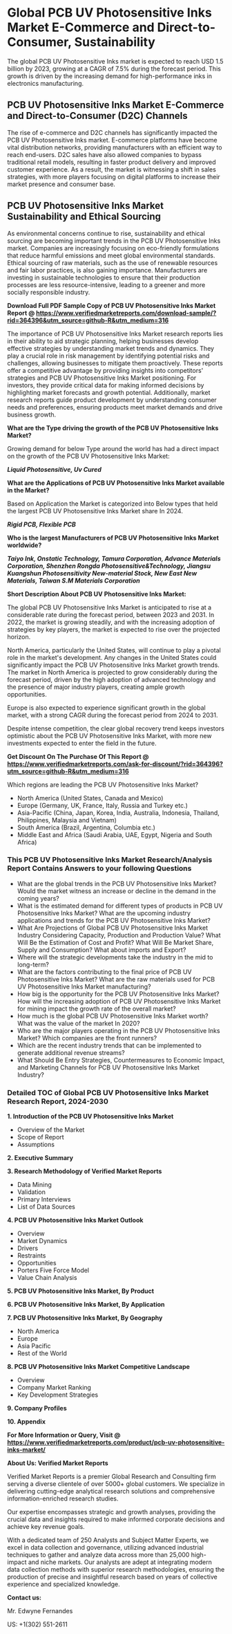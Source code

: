 <h1>Global PCB UV Photosensitive Inks Market E-Commerce and Direct-to-Consumer, Sustainability</h1><p class=""><p>The global PCB UV Photosensitive Inks market is expected to reach USD 1.5 billion by 2023, growing at a CAGR of 7.5% during the forecast period. This growth is driven by the increasing demand for high-performance inks in electronics manufacturing.</p><h2>PCB UV Photosensitive Inks Market E-Commerce and Direct-to-Consumer (D2C) Channels</h2><p>The rise of e-commerce and D2C channels has significantly impacted the PCB UV Photosensitive Inks market. E-commerce platforms have become vital distribution networks, providing manufacturers with an efficient way to reach end-users. D2C sales have also allowed companies to bypass traditional retail models, resulting in faster product delivery and improved customer experience. As a result, the market is witnessing a shift in sales strategies, with more players focusing on digital platforms to increase their market presence and consumer base.</p><h2>PCB UV Photosensitive Inks Market Sustainability and Ethical Sourcing</h2><p>As environmental concerns continue to rise, sustainability and ethical sourcing are becoming important trends in the PCB UV Photosensitive Inks market. Companies are increasingly focusing on eco-friendly formulations that reduce harmful emissions and meet global environmental standards. Ethical sourcing of raw materials, such as the use of renewable resources and fair labor practices, is also gaining importance. Manufacturers are investing in sustainable technologies to ensure that their production processes are less resource-intensive, leading to a greener and more socially responsible industry.</p></p><p class=""><strong>Download Full PDF Sample Copy of PCB UV Photosensitive Inks Market Report @ <a href="https://www.verifiedmarketreports.com/download-sample/?rid=364396&utm_source=github-R&utm_medium=316" target="_blank">https://www.verifiedmarketreports.com/download-sample/?rid=364396&utm_source=github-R&utm_medium=316</a></strong></p><p>The importance of&nbsp;PCB UV Photosensitive Inks Market research reports lies in their ability to aid strategic planning, helping businesses develop effective strategies by understanding market trends and dynamics. They play a crucial role in risk management by identifying potential risks and challenges, allowing businesses to mitigate them proactively. These reports offer a competitive advantage by providing insights into competitors' strategies and PCB UV Photosensitive Inks Market positioning. For investors, they provide critical data for making informed decisions by highlighting market forecasts and growth potential. Additionally, market research reports guide product development by understanding consumer needs and preferences, ensuring products meet market demands and drive business growth.</p><p><strong>What are the&nbsp;Type driving the growth of the PCB UV Photosensitive Inks Market?</strong></p><p id="" class="">Growing demand for below Type around the world has had a direct impact on the growth of the PCB UV Photosensitive Inks Market:</p><p class=""><em><strong>Liquid Photosensitive, Uv Cured</strong></em></p><p class=""><strong>What are the&nbsp;Applications&nbsp;of PCB UV Photosensitive Inks Market available in the Market?</strong></p><p id="" class="">Based on Application the Market is categorized into Below types that held the largest PCB UV Photosensitive Inks Market share In 2024.</p><p class=""><em><strong>Rigid PCB, Flexible PCB</strong></em></p><p class=""><strong>Who is the largest Manufacturers of PCB UV Photosensitive Inks Market worldwide?</strong></p><p><em><strong>Taiyo Ink, Onstatic Technology, Tamura Corporation, Advance Materials Corporation, Shenzhen Rongda Photosensitive&Technology, Jiangsu Kuangshun Photosensitivity New-material Stock, New East New Materials, Taiwan S.M Materials Corporation</strong></em></p><p id="" class=""><strong>Short Description About PCB UV Photosensitive Inks Market:</strong></p><p>The global PCB UV Photosensitive Inks Market is anticipated to rise at a considerable rate during the forecast period, between 2023 and 2031. In 2022, the market is growing steadily, and with the increasing adoption of strategies by key players, the market is expected to rise over the projected horizon.</p><p>North America, particularly the United States, will continue to play a pivotal role in the market's development. Any changes in the United States could significantly impact the PCB UV Photosensitive Inks Market growth trends. The market in North America is projected to grow considerably during the forecast period, driven by the high adoption of advanced technology and the presence of major industry players, creating ample growth opportunities.</p><p>Europe is also expected to experience significant growth in the global market, with a strong CAGR during the forecast period from 2024 to 2031.</p><p>Despite intense competition, the clear global recovery trend keeps investors optimistic about the PCB UV Photosensitive Inks Market, with more new investments expected to enter the field in the future.</p><p id="" class=""><strong>Get Discount On The Purchase Of This Report @ <a href="https://www.verifiedmarketreports.com/ask-for-discount/?rid=364396?utm_source=github-R&utm_medium=316" target="_blank">https://www.verifiedmarketreports.com/ask-for-discount/?rid=364396?utm_source=github-R&utm_medium=316</a></strong></p><p class="">Which regions are leading the PCB UV Photosensitive Inks Market?</p><ul><li>North America (United States, Canada and Mexico)</li><li>Europe (Germany, UK, France, Italy, Russia and Turkey etc.)</li><li>Asia-Pacific (China, Japan, Korea, India, Australia, Indonesia, Thailand, Philippines, Malaysia and Vietnam)</li><li>South America (Brazil, Argentina, Columbia etc.)</li><li>Middle East and Africa (Saudi Arabia, UAE, Egypt, Nigeria and South Africa)</li></ul><h3 id="" class="">This PCB UV Photosensitive Inks Market Research/Analysis Report Contains Answers to your following Questions</h3><ul><li>What are the global trends in the PCB UV Photosensitive Inks Market? Would the market witness an increase or decline in the demand in the coming years?</li><li>What is the estimated demand for different types of products in PCB UV Photosensitive Inks Market? What are the upcoming industry applications and trends for the PCB UV Photosensitive Inks Market?</li><li>What Are Projections of Global PCB UV Photosensitive Inks Market Industry Considering Capacity, Production and Production Value? What Will Be the Estimation of Cost and Profit? What Will Be Market Share, Supply and Consumption? What about imports and Export?</li><li>Where will the strategic developments take the industry in the mid to long-term?</li><li>What are the factors contributing to the final price of PCB UV Photosensitive Inks Market? What are the raw materials used for PCB UV Photosensitive Inks Market manufacturing?</li><li>How big is the opportunity for the PCB UV Photosensitive Inks Market? How will the increasing adoption of PCB UV Photosensitive Inks Market for mining impact the growth rate of the overall market?</li><li>How much is the global PCB UV Photosensitive Inks Market worth? What was the value of the market In 2020?</li><li>Who are the major players operating in the PCB UV Photosensitive Inks Market? Which companies are the front runners?</li><li>Which are the recent industry trends that can be implemented to generate additional revenue streams?</li><li>What Should Be Entry Strategies, Countermeasures to Economic Impact, and Marketing Channels for PCB UV Photosensitive Inks Market Industry?</li></ul><h3 id="" class="">Detailed TOC of Global PCB UV Photosensitive Inks Market Research Report, 2024-2030</h3><p id="" class=""><strong>1. Introduction of the PCB UV Photosensitive Inks Market</strong></p><ul><li>Overview of the Market</li><li>Scope of Report</li><li>Assumptions</li></ul><p id="" class=""><strong>2. Executive Summary</strong></p><p id="" class=""><strong>3. Research Methodology of Verified Market Reports</strong></p><ul><li>Data Mining</li><li>Validation</li><li>Primary Interviews</li><li>List of Data Sources</li></ul><p id="" class=""><strong>4. PCB UV Photosensitive Inks Market Outlook</strong></p><ul><li>Overview</li><li>Market Dynamics</li><li>Drivers</li><li>Restraints</li><li>Opportunities</li><li>Porters Five Force Model</li><li>Value Chain Analysis</li></ul><p id="" class=""><strong>5. PCB UV Photosensitive Inks Market, By Product</strong></p><p id="" class=""><strong>6. PCB UV Photosensitive Inks Market, By Application</strong></p><p id="" class=""><strong>7. PCB UV Photosensitive Inks Market, By Geography</strong></p><ul><li>North America</li><li>Europe</li><li>Asia Pacific</li><li>Rest of the World</li></ul><p id="" class=""><strong>8. PCB UV Photosensitive Inks Market Competitive Landscape</strong></p><ul><li>Overview</li><li>Company Market Ranking</li><li>Key Development Strategies</li></ul><p id="" class=""><strong>9. Company Profiles</strong></p><p id="" class=""><strong>10. Appendix</strong></p><p id="" class=""><strong>For More Information or Query, Visit @ <a href="https://www.verifiedmarketreports.com/product/pcb-uv-photosensitive-inks-market/" target="_blank">https://www.verifiedmarketreports.com/product/pcb-uv-photosensitive-inks-market/</a></strong></p><p id="" class=""><strong>About Us: Verified Market Reports</strong></p><p id="" class="">Verified Market Reports is a premier Global Research and Consulting firm serving a diverse clientele of over 5000+ global customers. We specialize in delivering cutting-edge analytical research solutions and comprehensive information-enriched research studies.</p><p id="" class="">Our expertise encompasses strategic and growth analyses, providing the crucial data and insights required to make informed corporate decisions and achieve key revenue goals.</p><p id="" class="">With a dedicated team of 250 Analysts and Subject Matter Experts, we excel in data collection and governance, utilizing advanced industrial techniques to gather and analyze data across more than 25,000 high-impact and niche markets. Our analysts are adept at integrating modern data collection methods with superior research methodologies, ensuring the production of precise and insightful research based on years of collective experience and specialized knowledge.</p><p id="" class=""><strong>Contact us:</strong></p><p id="" class="">Mr. Edwyne Fernandes</p><p id="" class="">US: +1(302) 551-2611</p>
